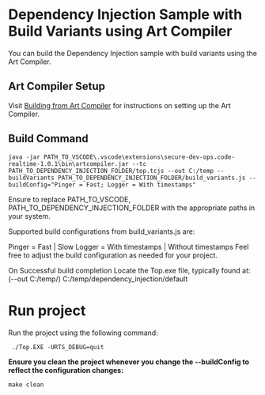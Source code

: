# Dependency Injection Sample with Build Variants using Art Compiler

You can build the Dependency Injection sample with build variants using the Art Compiler.

## Art Compiler Setup

Visit [Building from Art Compiler](https://secure-dev-ops.github.io/code-realtime/building/art-compiler) for instructions on setting up the Art Compiler.

## Build Command

```shell
java -jar PATH_TO_VSCODE\.vscode\extensions\secure-dev-ops.code-realtime-1.0.1\bin\artcompiler.jar --tc PATH_TO_DEPENDENCY_INJECTION_FOLDER/top.tcjs --out C:/temp --buildVariants PATH_TO_DEPENDENCY_INJECTION_FOLDER/build_variants.js --buildConfig="Pinger = Fast; Logger = With timestamps"
```


Ensure to replace PATH_TO_VSCODE, PATH_TO_DEPENDENCY_INJECTION_FOLDER with the appropriate paths in your system.

Supported build configurations from build_variants.js are:

Pinger = Fast | Slow
Logger = With timestamps | Without timestamps
Feel free to adjust the build configuration as needed for your project.



On Successful build completion
Locate the Top.exe file, typically found at: (--out C:/temp/)
C:/temp/dependency_injection/default

# Run project 
Run the project using the following command:

```shell
 ./Top.EXE -URTS_DEBUG=quit 
 ```

**Ensure you clean the project whenever you change the --buildConfig to reflect the configuration changes:**

```shell
make clean
```